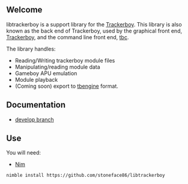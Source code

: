 ## Welcome

libtrackerboy is a support library for the [Trackerboy][trackerboy-repo-link].
This library is also known as the back end of Trackerboy, used by the graphical front end, [Trackerboy][trackerboy-repo-link], and
the command line front end, [tbc][tbc-repo-link].

The library handles:
 * Reading/Writing trackerboy module files
 * Manipulating/reading module data
 * Gameboy APU emulation
 * Module playback
 * (Coming soon) export to [tbengine](https://github.com/stoneface86/tbengine) format.

## Documentation

 * [develop branch](docs/develop/libtrackerboy.html)

## Use

You will need:
 - [Nim](https://nim-lang.org/install.html)

```sh
nimble install https://github.com/stoneface86/libtrackerboy
```

[trackerboy-repo-link]: https://github.com/stoneface86/trackerboy
[tbc-repo-link]: https://github.com/stoneface86/tbc
